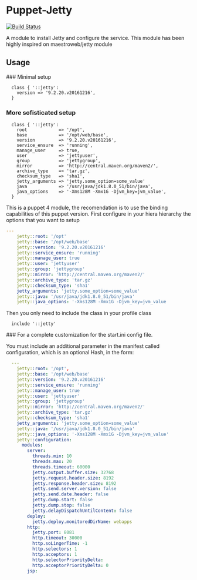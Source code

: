 # Puppet-Jetty 
[![Build Status](https://travis-ci.org/jjuarez/puppet-jetty.svg?branch=master)](https://travis-ci.org/jjuarez/puppet-jetty)

A module to install Jetty and configure the service. This module has been highly inspired on maestroweb/jetty module

## Usage

### Minimal setup

```puppet
  class { '::jetty':
    version => '9.2.20.v20161216',
  }
```

### More sofisticated setup

```puppet
  class { '::jetty':
    root            => '/opt',
    base            => '/opt/web/base',
    version         => '9.2.20.v20161216',
    service_ensure  => 'running',
    manage_user     => true,
    user            => 'jettyuser',
    group           => 'jettygroup',
    mirror          => 'http://central.maven.org/maven2/',
    archive_type    => 'tar.gz',
    checksum_type   => 'sha1',
    jetty_arguments => 'jetty.some_option=some_value'
    java            => '/usr/java/jdk1.8.0_51/bin/java',
    java_options    => '-Xms128M -Xmx1G -Djvm_key=jvm_value',
  }
```

This is a puppet 4 module, the recomendation is to use the binding capabilities of this puppet version. First configure in your hiera hierarchy the options that you want to setup

```yaml
---
    jetty::root: '/opt'
    jetty::base: '/opt/web/base'
    jetty::version: '9.2.20.v20161216'
    jetty::service_ensure: 'running'
    jetty::manage_user: true
    jetty::user: 'jettyuser'
    jetty::group: 'jettygroup'
    jetty::mirror: 'http://central.maven.org/maven2/'
    jetty::archive_type: 'tar.gz'
    jetty::checksum_type: 'sha1'
    jetty_arguments: 'jetty.some_option=some_value'
    jetty::java: '/usr/java/jdk1.8.0_51/bin/java'
    jetty::java_options: '-Xms128M -Xmx1G -Djvm_key=jvm_value
```

Then you only need to include the class in your profile class

```puppet
  include '::jetty'
```

### For a complete customization for the start.ini config file.

You must include an additional parameter in the manifest called configuration, which is an optional Hash, in the form:

```yaml
  ---
    jetty::root: '/opt',
    jetty::base: '/opt/web/base'
    jetty::version: '9.2.20.v20161216'
    jetty::service_ensure: 'running'
    jetty::manage_user: true
    jetty::user: 'jettyuser'
    jetty::group: 'jettygroup'
    jetty::mirror: 'http://central.maven.org/maven2/'
    jetty::archive_type: 'tar.gz'
    jetty::checksum_type: 'sha1'
    jetty_arguments: 'jetty.some_option=some_value'
    jetty::java: '/usr/java/jdk1.8.0_51/bin/java'
    jetty::java_options: '-Xms128M -Xmx1G -Djvm_key=jvm_value'
    jetty::configuration:
      modules:
        server:
          threads.min: 10
          threads.max: 20
          threads.timeout: 60000
          jetty.output.buffer.size: 32768
          jetty.request.header.size: 8192
          jetty.response.header.size: 8192
          jetty.send.server.version: false
          jetty.send.date.header: false
          jetty.dump.start: false
          jetty.dump.stop: false
          jetty.delayDispatchUntilContent: false
        deploy:
          jetty.deploy.monitoredDirName: webapps
        http:
          jetty.port: 8081
          http.timeout: 30000
          http.soLingerTime: -1
          http.selectors: 1
          http.acceptors: 1
          http.selectorPriorityDelta: 
          http.acceptorPriorityDelta: 0
        jsp:
```

